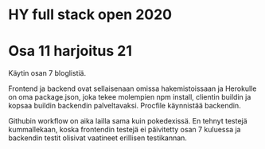 # HY full stack open 2020

# Osa 11 harjoitus 21

Käytin osan 7 bloglistiä.

Frontend ja backend ovat sellaisenaan omissa hakemistoissaan ja Herokulle on oma package.json, joka tekee molempien npm install, clientin buildin ja kopsaa buildin backendin palveltavaksi. Procfile käynnistää backendin.

Githubin workflow on aika lailla sama kuin pokedexissä. En tehnyt testejä kummallekaan, koska frontendin testejä ei päivitetty osan 7 kuluessa ja backendin testit olisivat vaatineet erillisen testikannan.

